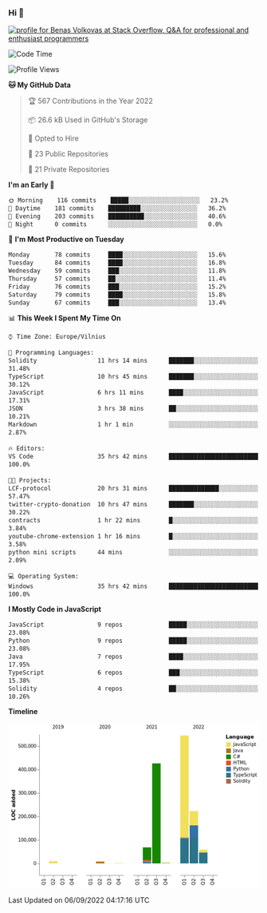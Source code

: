 ### Hi 👋
<a href="https://stackoverflow.com/users/14954249/benas-volkovas"><img src="https://stackoverflow.com/users/flair/14954249.png?theme=dark" width="208" height="58" alt="profile for Benas Volkovas at Stack Overflow, Q&amp;A for professional and enthusiast programmers" title="profile for Benas Volkovas at Stack Overflow, Q&amp;A for professional and enthusiast programmers"></a>

<!--START_SECTION:waka-->
![Code Time](http://img.shields.io/badge/Code%20Time-903%20hrs%2012%20mins-blue)

![Profile Views](http://img.shields.io/badge/Profile%20Views-25-blue)

**🐱 My GitHub Data** 

> 🏆 567 Contributions in the Year 2022
 > 
> 📦 26.6 kB Used in GitHub's Storage 
 > 
> 💼 Opted to Hire
 > 
> 📜 23 Public Repositories 
 > 
> 🔑 21 Private Repositories  
 > 
**I'm an Early 🐤** 

```text
🌞 Morning    116 commits    █████░░░░░░░░░░░░░░░░░░░░   23.2% 
🌆 Daytime    181 commits    █████████░░░░░░░░░░░░░░░░   36.2% 
🌃 Evening    203 commits    ██████████░░░░░░░░░░░░░░░   40.6% 
🌙 Night      0 commits      ░░░░░░░░░░░░░░░░░░░░░░░░░   0.0%

```
📅 **I'm Most Productive on Tuesday** 

```text
Monday       78 commits     ████░░░░░░░░░░░░░░░░░░░░░   15.6% 
Tuesday      84 commits     ████░░░░░░░░░░░░░░░░░░░░░   16.8% 
Wednesday    59 commits     ███░░░░░░░░░░░░░░░░░░░░░░   11.8% 
Thursday     57 commits     ██░░░░░░░░░░░░░░░░░░░░░░░   11.4% 
Friday       76 commits     ███░░░░░░░░░░░░░░░░░░░░░░   15.2% 
Saturday     79 commits     ████░░░░░░░░░░░░░░░░░░░░░   15.8% 
Sunday       67 commits     ███░░░░░░░░░░░░░░░░░░░░░░   13.4%

```


📊 **This Week I Spent My Time On** 

```text
⌚︎ Time Zone: Europe/Vilnius

💬 Programming Languages: 
Solidity                 11 hrs 14 mins      ███████░░░░░░░░░░░░░░░░░░   31.48% 
TypeScript               10 hrs 45 mins      ███████░░░░░░░░░░░░░░░░░░   30.12% 
JavaScript               6 hrs 11 mins       ████░░░░░░░░░░░░░░░░░░░░░   17.31% 
JSON                     3 hrs 38 mins       ██░░░░░░░░░░░░░░░░░░░░░░░   10.21% 
Markdown                 1 hr 1 min          ░░░░░░░░░░░░░░░░░░░░░░░░░   2.87%

🔥 Editors: 
VS Code                  35 hrs 42 mins      █████████████████████████   100.0%

🐱‍💻 Projects: 
LCF-protocol             20 hrs 31 mins      ██████████████░░░░░░░░░░░   57.47% 
twitter-crypto-donation  10 hrs 47 mins      ███████░░░░░░░░░░░░░░░░░░   30.22% 
contracts                1 hr 22 mins        █░░░░░░░░░░░░░░░░░░░░░░░░   3.84% 
youtube-chrome-extension 1 hr 16 mins        █░░░░░░░░░░░░░░░░░░░░░░░░   3.58% 
python mini scripts      44 mins             ░░░░░░░░░░░░░░░░░░░░░░░░░   2.09%

💻 Operating System: 
Windows                  35 hrs 42 mins      █████████████████████████   100.0%

```

**I Mostly Code in JavaScript** 

```text
JavaScript               9 repos             █████░░░░░░░░░░░░░░░░░░░░   23.08% 
Python                   9 repos             █████░░░░░░░░░░░░░░░░░░░░   23.08% 
Java                     7 repos             ████░░░░░░░░░░░░░░░░░░░░░   17.95% 
TypeScript               6 repos             ███░░░░░░░░░░░░░░░░░░░░░░   15.38% 
Solidity                 4 repos             ██░░░░░░░░░░░░░░░░░░░░░░░   10.26%

```


**Timeline**

![Chart not found](https://raw.githubusercontent.com/BenasVolkovas/BenasVolkovas/main/charts/bar_graph.png) 


 Last Updated on 06/09/2022 04:17:16 UTC
<!--END_SECTION:waka-->
